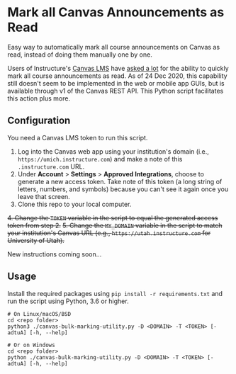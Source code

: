 # Mark all Canvas Announcements as Read

Easy way to automatically mark all course announcements on Canvas as read, instead of doing them manually one by one.

Users of Instructure's [Canvas LMS](https://www.instructure.com/canvas/) have [asked a lot](https://community.canvaslms.com/t5/Idea-Conversations/Marking-all-announcements-read/idi-p/351918) for the ability to quickly mark all course announcements as read. As of 24 Dec 2020, this capability still doesn't seem to be implemented in the web or mobile app GUIs, but is available through v1 of the Canvas REST API. This Python script facilitates this action plus more.

## Configuration

You need a Canvas LMS token to run this script.

1. Log into the Canvas web app using your institution's domain (i.e., `https://umich.instructure.com`) and make a note of this `.instructure.com` URL.
2. Under **Account** > **Settings** > **Approved Integrations**, choose to generate a new access token. Take note of this token (a long string of letters, numbers, and symbols) because you can't see it again once you leave that screen.
3. Clone this repo to your local computer.

~~4. Change the `TOKEN` variable in the script to equal the generated access token from step 2.~~
~~5. Change the `MY_DOMAIN` variable in the script to match your institution's Canvas URL (e.g., `https://utah.instructure.com` for University of Utah).~~

New instructions coming soon...


## Usage

Install the required packages using `pip install -r requirements.txt` and run the script using Python, 3.6 or higher.

```
# On Linux/macOS/BSD
cd <repo folder>
python3 ./canvas-bulk-marking-utility.py -D <DOMAIN> -T <TOKEN> [-adtuA] [-h, --help]

# Or on Windows
cd <repo folder>
python ./canvas-bulk-marking-utility.py -D <DOMAIN> -T <TOKEN> [-adtuA] [-h, --help]
```
